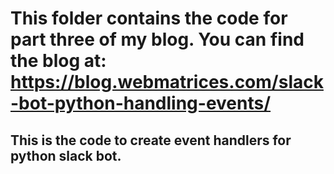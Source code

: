 # This folder contains the code for part three of my blog. You can find the blog at: https://blog.webmatrices.com/slack-bot-python-handling-events/
## This is the code to create event handlers for python slack bot.
